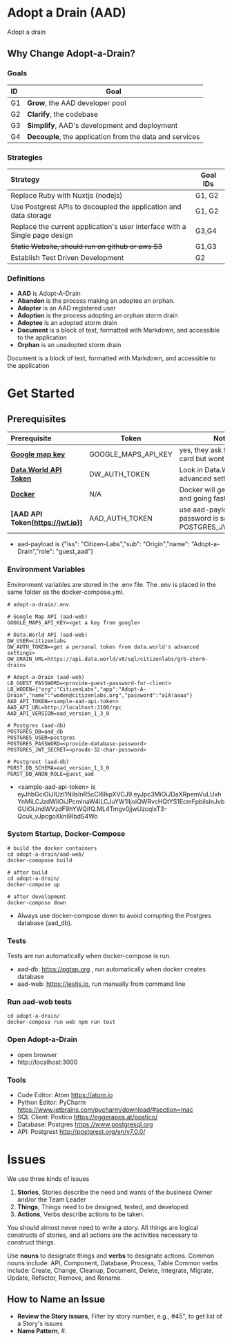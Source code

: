 # Adopt a Drain (AAD)
Adopt a drain

## Why Change Adopt-a-Drain?
### Goals
| ID | Goal
| :------ | --------
| G1  | **Grow**, the AAD developer pool  |
| G2  | **Clarify**, the codebase  |
| G3  | **Simplify**, AAD's development and deployment  |
| G4  | **Decouple**, the application from the data and services  |

### Strategies   
| Strategy | Goal IDs
| :------ | --------
| Replace Ruby with Nuxtjs (nodejs) | G1, G2         
| Use Postgrest APIs to decoupled the application and data storage | G1, G2 |
| Replace the current application's user interface with a Single page design | G3,G4 |
| ~~Static Website, should run on github or aws S3~~  | G1,G3  |
| Establish Test Driven Development | G2 |

### Definitions
* **AAD** is Adopt-A-Drain
* **Abandon** is the process making an adoptee an orphan.  
* **Adopter** is an AAD registered user
* **Adoption** is the process adopting an orphan storm drain
* **Adoptee** is an adopted storm drain
* **Document** is a block of text, formatted with Markdown, and accessible to the application 
* **Orphan** is an unadopted storm drain

Document is a block of text, formatted with Markdown, and accessible to the application 

# Get Started
## Prerequisites
| Prerequisite | Token | Note
| :------ | -------- | --------
| **[Google map key](https://developers.google.com/maps/documentation/javascript/get-api-key)** | GOOGLE_MAPS_API_KEY | yes, they ask for a credit card but wont bill you. |
| **[Data.World API Token](https://data.world)**  | DW_AUTH_TOKEN | Look in Data.World's advanced settings.  |
| **[Docker](https://www.docker.com)** | N/A | Docker will get you up and going faster.  |
| **[AAD API Token(https://jwt.io)]**  | AAD_AUTH_TOKEN | use aad-payload, password is same as POSTGRES_JWT_SECRET  |

* aad-payload is {"iss": "Citizen-Labs","sub": "Origin","name": "Adopt-a-Drain","role": "guest_aad"}


### Environment Variables
Environment variables are stored in the .env file. The .env is placed in the same folder as the docker-compose.yml.
```
# adopt-a-drain/.env

# Google Map API (aad-web)
GOOGLE_MAPS_API_KEY=<get a key from google>

# Data.World API (aad-web)
DW_USER=citizenlabs
DW_AUTH_TOKEN=<get a personal token from data.world's advanced settings>
DW_DRAIN_URL=https://api.data.world/v0/sql/citizenlabs/grb-storm-drains

# Adopt-a-Drain (aad-web)
LB_GUEST_PASSWORD=<provide-guest-password-for-client>
LB_WODEN={"org":"CitizenLabs","app":"Adopt-A-Drain","name":"woden@citizenlabs.org","password":"a1A!aaaa"}
AAD_API_TOKEN=<sample-aad-api-token>
AAD_API_URL=http://localhost:3100/rpc
AAD_API_VERSION=aad_version_1_3_0

# Postgres (aad-db)
POSTGRES_DB=aad_db
POSTGRES_USER=postgres
POSTGRES_PASSWORD=<provide-database-password>
POSTGRES_JWT_SECRET=<provde-32-char-password>

# Postgrest (aad-db)
PGRST_DB_SCHEMA=aad_version_1_3_0
PGRST_DB_ANON_ROLE=guest_aad
```
* \<sample-aad-api-token\> is eyJhbGciOiJIUzI1NiIsInR5cCI6IkpXVCJ9.eyJpc3MiOiJDaXRpemVuLUxhYnMiLCJzdWIiOiJPcmlnaW4iLCJuYW1lIjoiQWRvcHQtYS1EcmFpbiIsInJvbGUiOiJndWVzdF9hYWQifQ.ML4Tmgv0jjwUzcqlxT3-Qcuk_vJpcgoXkni9IbdS4Wo


### System Startup, Docker-Compose
```
# build the docker containers
cd adopt-a-drain/aad-web/
docker-comopose build

# after build
cd adopt-a-drain/
docker-compose up

# after development
docker-compose down

```
* Always use docker-compose down to avoid corrupting the Postgres database (aad_db).

### Tests
Tests are run automatically when docker-compose is run.
* aad-db: https://pgtap.org , run automatically when docker creates database  
* aad-web: https://jestjs.io, run manually from command line
### Run aad-web tests   
```
cd adopt-a-drain/
docker-compose run web npm run test
```

### Open Adopt-a-Drain
* open browser
* http://localhost:3000

### Tools
* Code Editor: Atom https://atom.io
* Python Editor: PyCharm https://www.jetbrains.com/pycharm/download/#section=mac
* SQL Client: Postico https://eggerapps.at/postico/
* Database: Postgres https://www.postgresql.org
* API: Postgrest http://postgrest.org/en/v7.0.0/


# Issues
We use three kinds of issues
1. __Stories__, Stories describe the need and wants of the business Owner and/or the Team Leader
2. __Things__, Things need to be designed, tested, and developed. 
3. __Actions__, Verbs describe actions to be taken. 
  
You should almost never need to write a story.  All things are logical constructs of stories, and all actions are the activities necessary to construct things.
  
Use __nouns__ to designate things and __verbs__ to designate actions.
Common nouns include: API, Component, Database, Process, Table
Common verbs include: Create, Change, Cleanup, Document, Delete, Integrate, Migrate, Update, Refactor, Remove, and Rename. 

## How to Name an Issue
 * __Review the Story issues__, Filter by story number, e.g., #45", to get list of a Story's issues  
* __Name Pattern__, #<story-number>.<title>
* __Story-number__, Filtering by "As a" will give a list of all story issues, find the story-number there.
* __Title__, start with verb or noun, followed by short description

# Understanding AAD
Some details

## Core Processes
| Process | Description |  Method |
| :------ | -------- | ------ |
| Signup            | Collect an adopter's personal identity information | adopter |
| Signin            | Authenticate an adopter with AAD | signin |
| Update Adopter    | Update an adopter's personal identity information | adopter |
| Adoption    | Adopt an orphaned drain | adoptee |
| Abandon     | Orphan a previously adopted drain | ???? |

## Helper Processes
| Process | Description |  Method |
| :------ | -------- | ------ |
| Send Adoption Email | Notify adopter of the adoption responsibilities | ???? |
| Send Reset Password Email | Notify adopter of request to change password | ???? |
| Reset Password    | Initiate the change of an adopter's password | ???? |


AAD API Generalization
```
                                    Map API (aka, Google Map API)
                                   /     Orphan API (Data World API)
                                  /    /     
Adopt-a-Drain <----> AAD API <--------------------------------
                                           \     \     \    \
                                            \     \     \    Document API
                                             \     \     Signin API
                                              \     Adoptee API
                                               Adopter API

```

### AAD API
The AAD API is a collection of APIs implemented in different ways.  To keep the writing simple, the API is treated as one implementation but know that the Google Maps, and Data.World APIs have their own way about them and you will have to become familiar with each if you want modify the API code.

| API | Implements | Endpoint
| --- | -------------- | ------
| **Map API**  | [Google Map API](https://developers.google.com/maps/documentation/javascript/tutorial)  |
| **Orphan API** | [Data.World API](https://apidocs.data.world)  | https://api.data.world/v0/sql/citizenlabs/grb-storm-drains
| **Adopter API** | [Postgrest](https://github.com/PostgREST/postgrest)  | rpc/adopter |
| **Adoptee API** | [Postgrest](https://github.com/PostgREST/postgrest)   | rpc/adoptee |
| **Signin API**  | [Postgrest](https://github.com/PostgREST/postgrest)   | rpc/credential |
| **Document** | |  
* development endpoint prefix: http://localhost:3100/

### Data
AAD has no direct access to the data storage system. APIs handle all the transactions.  Therefore, the storage implementation isn't locked into Postgres nor into a relational model.  

Again to keep the writing simple, data is framed in terms of forms and documents. A form is a collection of attributes which represent persons, places, things or ideas.


| Form  | Description | Columns |
| ----- | ------| ------- |
| **Adopter**  | Users capable of adoptions | id, key, name , type, password  |
| **Adoptee** | Adopted Orphan  | id, lat, lon, name, type, orphan_id, adopter_key" |
| **Orphan** | Unadopted drain | dr_asset_id, dr_discharge, dr_jurisdiction, dr_lat, dr_lon, dr_location, dr_owner, dr_subtype, dr_subwatershed, dr_type
| **Event** | Log of application activities | name, type, status
| **Document** | Application specific documents | id, document, current |


* id is a globally unique identifier (GUID) or a well known very unique identifier (e.g., email)
* key is a globally unique identifier (GUID)
* name is a name specfic to the form type, for example, an adopter name would be the username of the adopter
* type is the kind of form, adopter, adoptee, etc.
* password is an encrypted password
* lat is latitude
* lon is longitude
* orphan_id is an identifier referencing an orphan
* adopter_key is an identifier referencing an adopter
* status is an http status
* document is a block of Markdown text
* current is boolean value identifying a form as the most current with regards to type

### Endpoints

| Endpoint | Description | Returns  |  
| -------- | ------ | ------ |
| adopter  | Create an adopter (aka, Sign up) | status |
|          | Read adopter by id  | adopter |
|          | Update adopter  | status |
| adoptee  | Create an adoptee (aka, Adopt a drain) | status  |
|          | Read adoptee by id  | adoptee  |
|          | Delete or orphan a drain | status  |
| signin   | Create an Authorization Token | adopter-token |
| forgot   | Create a forgot password token  | status |
| document | Create a document | status |
|          | Read a document by id | document |
|          | Update a document | status  |
|          | Delete  | status  |
